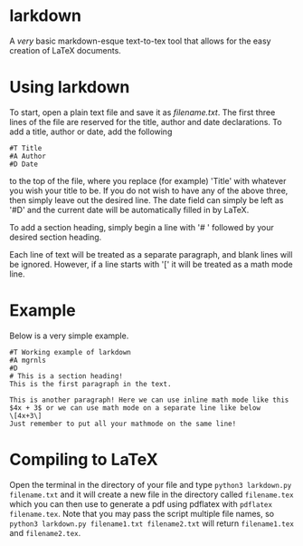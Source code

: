 # larkdown
A _very_ basic markdown-esque text-to-tex tool that allows for the easy creation of LaTeX documents.

# Using larkdown
To start, open a plain text file and save it as _filename.txt_. The first three lines of the file are reserved for the title, author and date declarations. To add a title, author or date, add the following
```
#T Title
#A Author
#D Date
```
to the top of the file, where you replace (for example) 'Title' with whatever you wish your title to be. If you do not wish to have any of the above three, then simply leave out the desired line. The date field can simply be left as '#D' and the current date will be automatically filled in by LaTeX.

To add a section heading, simply begin a line with '# ' followed by your desired section heading.

Each line of text will be treated as a separate paragraph, and blank lines will be ignored. However, if a line starts with '\[' it will be treated as a math mode line.

# Example
Below is a very simple example.
```
#T Working example of larkdown
#A mgrnls
#D
# This is a section heading!
This is the first paragraph in the text.

This is another paragraph! Here we can use inline math mode like this $4x + 3$ or we can use math mode on a separate line like below
\[4x+3\]
Just remember to put all your mathmode on the same line!
```

# Compiling to LaTeX
Open the terminal in the directory of your file and type `python3 larkdown.py filename.txt` and it will create a new file in the directory called `filename.tex` which you can then use to generate a pdf using pdflatex with `pdflatex filename.tex`. Note that you may pass the script multiple file names, so `python3 larkdown.py filename1.txt filename2.txt` will return `filename1.tex` and `filename2.tex`.
